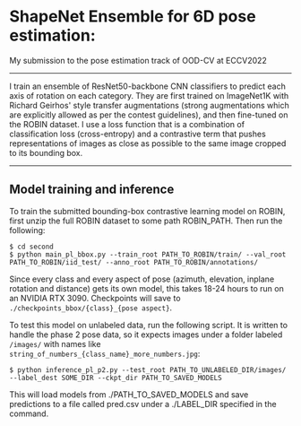 # ShapeNet Ensemble for 6D pose estimation:
My submission to the pose estimation track of OOD-CV at ECCV2022

---

I train an ensemble of ResNet50-backbone CNN classifiers to predict each axis of rotation on each category. They are first trained on ImageNet1K with Richard Geirhos' style transfer augmentations (strong augmentations which are explicitly allowed as per the contest guidelines), and then fine-tuned on the ROBIN dataset. I use a loss function that is a combination of classification loss (cross-entropy) and a contrastive term that pushes representations of images as close as possible to the same image cropped to its bounding box.

---

## Model training and inference

To train the submitted bounding-box contrastive learning model on ROBIN, first unzip the full ROBIN dataset to some path ROBIN_PATH. Then run the following:

```
$ cd second
$ python main_pl_bbox.py --train_root PATH_TO_ROBIN/train/ --val_root PATH_TO_ROBIN/iid_test/ --anno_root PATH_TO_ROBIN/annotations/
```

Since every class and every aspect of pose (azimuth, elevation, inplane rotation and distance) gets its own model, this takes 18-24 hours to run on an NVIDIA RTX 3090. Checkpoints will save to `./checkpoints_bbox/{class}_{pose aspect}`. 

To test this model on unlabeled data, run the following script. It is written to handle the phase 2 pose data, so it expects images under a folder labeled `/images/` with names like `string_of_numbers_{class_name}_more_numbers.jpg`:

```
$ python inference_pl_p2.py --test_root PATH_TO_UNLABELED_DIR/images/ --label_dest SOME_DIR --ckpt_dir PATH_TO_SAVED_MODELS
```

This will load models from ./PATH_TO_SAVED_MODELS and save predictions to a file called pred.csv under a ./LABEL_DIR specified in the command.

